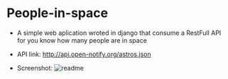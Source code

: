 # People-in-space
 - A simple web aplication wroted in django that consume a RestFull API for you know how many people are in space

- API link:
http://api.open-notify.org/astros.json

 - Screenshot:
![readme](readme.png)

